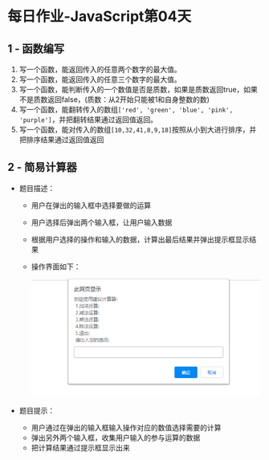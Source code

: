 # 每日作业-JavaScript第04天

## 1 - 函数编写

1. 写一个函数，能返回传入的任意两个数字的最大值。
2. 写一个函数，能返回传入的任意三个数字的最大值。
3. 写一个函数，能判断传入的一个数值是否是质数，如果是质数返回true，如果不是质数返回false，(质数：从2开始只能被1和自身整数的数)
4. 写一个函数，能翻转传入的数组`['red', 'green', 'blue', 'pink', 'purple']`，并把翻转结果通过返回值返回。
5. 写一个函数，能对传入的数组`[10,32,41,8,9,18]`按照从小到大进行排序，并把排序结果通过返回值返回

## 2 - 简易计算器

- 题目描述：

  - 用户在弹出的输入框中选择要做的运算

  - 用户选择后弹出两个输入框，让用户输入数据 

  - 根据用户选择的操作和输入的数据，计算出最后结果并弹出提示框显示结果

  - 操作界面如下：

    ![](images\4.gif)

- 题目提示：

  - 用户通过在弹出的输入框输入操作对应的数值选择需要的计算
  - 弹出另外两个输入框，收集用户输入的参与运算的数据
  - 把计算结果通过提示框显示出来